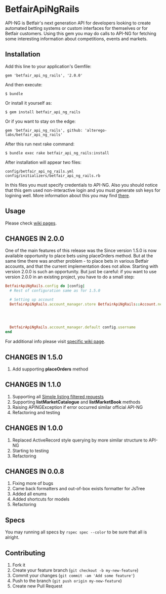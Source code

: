 # BetfairApiNgRails

API-NG is Betfair's next generation API for developers looking to create automated betting systems or custom interfaces for themselves or for Betfair customers. Using this gem you may do calls to API-NG for fetching some interesting information about competitions, events and markets.

## Installation

Add this line to your application's Gemfile:

    gem 'betfair_api_ng_rails', '2.0.0'

And then execute:

    $ bundle

Or install it yourself as:

    $ gem install betfair_api_ng_rails

Or if you want to stay on the edge:

    gem 'betfair_api_ng_rails', github: 'alterego-labs/betfair_api_ng_rails'

After this run next rake command:

    $ bundle exec rake betfair_api_ng_rails:install

After installation will appear two files:

```
config/betfair_api_ng_rails.yml
config/initializers/betfair_api_ng_rails.rb
```

In this files you must specify credentials to API-NG. Also you should notice that this gem used non-interactive login and you must generate ssh keys for logining well. More information about this you may find [there](https://api.developer.betfair.com/services/webapps/docs/display/1smk3cen4v3lu3yomq5qye0ni/Non-Interactive+%28bot%29+login).

## Usage

Please check [wiki pages](https://github.com/alterego-labs/betfair_api_ng_rails/wiki).

## CHANGES IN 2.0.0

One of the main features of this release was the
Since version 1.5.0 is now available opportunity to place bets using placeOrders method. But at the same time there was another problem - to place bets in various Betfair accounts, and that the current implementation does not allow. Starting with version 2.0.0 is such an opportunity. But just be careful: if you want to use version 2.0.0 in an existing project, you have to do a small step:

```ruby
BetfairApiNgRails.config do |config|
  # Rest of configuration same as for 1.5.0

  # Setting up account
  BetfairApiNgRails.account_manager.store BetfairApiNgRails::Account.new(config.username,
                                                                         config.password,
                                                                         config.application_key,
                                                                         config.ssl_crt_filepath,
                                                                         config.ssl_key_filepath)
  BetfairApiNgRails.account_manager.default config.username
end
```

For additional info please visit [specific wiki page](https://github.com/alterego-labs/betfair_api_ng_rails/wiki/Multiaccounting).

## CHANGES IN 1.5.0

1. Add supporting **placeOrders** method

## CHANGES IN 1.1.0

1. Supporting all [Simple listing filtered requests](https://github.com/alterego-labs/betfair_api_ng_rails/wiki/Simple-listing-filtered-requests)
2. Supporting **listMarketCatalogue** and **listMarketBook** methods
3. Raising APINGException if error occurred similar official API-NG
4. Refactoring and testing

## CHANGES IN 1.0.0

1. Replaced ActiveRecord style querying by more similar structure to API-NG
2. Starting to testing
3. Refactoring

## CHANGES IN 0.0.8

1. Fixing more of bugs
2. Came back formatters and out-of-box exists formatter for JsTree
3. Added all enums
4. Added shortcuts for models
5. Refactoring

## Specs

You may running all specs by `rspec spec --color` to be sure that all is alright.

## Contributing

1. Fork it
2. Create your feature branch (`git checkout -b my-new-feature`)
3. Commit your changes (`git commit -am 'Add some feature'`)
4. Push to the branch (`git push origin my-new-feature`)
5. Create new Pull Request

